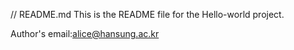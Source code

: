 // README.md
This is the README file for the Hello-world project.

Author's email:alice@hansung.ac.kr
